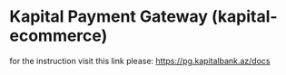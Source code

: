 # Kapital Payment Gateway (kapital-ecommerce)
for the instruction visit this link please:
https://pg.kapitalbank.az/docs
